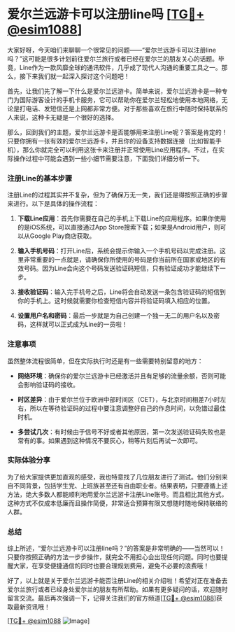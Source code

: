 # 爱尔兰远游卡可以注册line吗 [[TG💪+ @esim1088](https://t.me/s/esim1088)]

大家好呀，今天咱们来聊聊一个很常见的问题——“爱尔兰远游卡可以注册line吗？”这可能是很多计划前往爱尔兰旅行或者已经在爱尔兰的朋友关心的话题。毕竟，Line作为一款风靡全球的通讯软件，几乎成了现代人沟通的重要工具之一。那么，接下来我们就一起深入探讨这个问题吧！

首先，让我们先了解一下什么是爱尔兰远游卡。简单来说，爱尔兰远游卡是一种专门为国际游客设计的手机卡服务，它可以帮助你在爱尔兰轻松地使用本地网络，无论是打电话、发短信还是上网都非常方便。对于那些喜欢在旅行中随时保持联系的人来说，这种卡无疑是一个很好的选择。

那么，回到我们的主题，爱尔兰远游卡是否能够用来注册Line呢？答案是肯定的！只要你拥有一张有效的爱尔兰远游卡，并且你的设备支持数据连接（比如智能手机），那么你就完全可以利用这张卡来注册并正常使用Line应用程序。不过，在实际操作过程中可能会遇到一些小细节需要注意，下面我们详细分析一下。

### 注册Line的基本步骤

注册Line的过程其实并不复杂，但为了确保万无一失，我们还是得按照正确的步骤来进行。以下是具体的操作流程：

1. **下载Line应用**：首先你需要在自己的手机上下载Line的应用程序。如果你使用的是iOS系统，可以直接通过App Store搜索下载；如果是Android用户，则可以从Google Play商店获取。

2. **输入手机号码**：打开Line后，系统会提示你输入一个手机号码以完成注册。这里非常重要的一点就是，请确保你所使用的号码是你当前所在国家或地区的有效号码。因为Line会向这个号码发送验证码短信，只有验证成功才能继续下一步。

3. **接收验证码**：输入完手机号之后，Line将会自动发送一条包含验证码的短信到你的手机上。这时候就需要你检查短信内容并将验证码填入相应的位置。

4. **设置用户名和密码**：最后一步就是为自己创建一个独一无二的用户名以及密码，这样就可以正式成为Line的一员啦！

### 注意事项

虽然整体流程很简单，但在实际执行时还是有一些需要特别留意的地方：

- **网络环境**：确保你的爱尔兰远游卡已经激活并且有足够的流量余额，否则可能会影响验证码的接收。
  
- **时区差异**：由于爱尔兰位于欧洲中部时间区（CET），与北京时间相差7小时左右，所以在等待验证码的过程中要注意调整好自己的作息时间，以免错过最佳时机。

- **多尝试几次**：有时候由于信号不好或者其他原因，第一次发送验证码失败也是常有的事。如果遇到这种情况不要灰心，稍等片刻后再试一次即可。

### 实际体验分享

为了给大家提供更加直观的感受，我也特意找了几位朋友进行了测试。他们分别来自不同背景，包括学生党、上班族甚至还有自由职业者。结果表明，只要遵循上述方法，绝大多数人都能顺利地用爱尔兰远游卡注册Line账号。而且相比其他方式，这种方式不仅成本低廉而且操作简便，非常适合预算有限又想随时随地保持联络的人群。

### 总结

综上所述，“爱尔兰远游卡可以注册line吗？”的答案是非常明确的——当然可以！只要你按照正确的方法一步步操作，就完全不用担心会出现任何问题。同时也要提醒大家，在享受便捷通信的同时也要合理规划费用，避免不必要的浪费哦！

好了，以上就是关于爱尔兰远游卡能否注册Line的相关介绍啦！希望对正在准备去爱尔兰旅行或者已经身处爱尔兰的朋友有所帮助。如果有更多疑问的话，欢迎随时留言交流。最后再次强调一下，记得关注我们的官方频道[[TG💪+ @esim1088](https://t.me/s/esim1088)]获取最新资讯哦！

[[TG💪+ @esim1088](https://t.me/s/esim1088) ![Image](https://i.postimg.cc/4NQfJmqS/Snipaste-2025-05-13-00-14-12.png)]